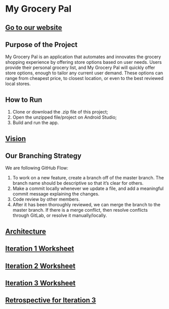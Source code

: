# My Grocery Pal

## [Go to our website](https://mygrocerypalsite.netlify.app/)

## Purpose of the Project
My Grocery Pal is an application that automates and innovates the grocery shopping experience by offering store options based on user needs. Users provide their personal grocery list, and My Grocery Pal will quickly offer store options, enough to tailor any current user demand. These options can range from cheapest price, to closest location, or even to the best reviewed local stores.

## How to Run
1. Clone or download the .zip file of this project;
2. Open the unzipped file/project on Android Studio;
3. Build and run the app.

## [Vision](https://github.com/wynonagcc/my-grocery-pal/blob/master/VISION.md)

## Our Branching Strategy

We are following GitHub Flow:
1. To work on a new feature, create a branch off of the master branch. The branch name should be descriptive so that it’s clear for others. 
2. Make a commit locally whenever we update a file, and add a meaningful commit message explaining the changes.
3. Code review by other members.
4. After it has been thoroughly reviewed, we can merge the branch to the master branch. If there is a merge conflict, then resolve conflicts through GitLab, or resolve it manually/locally.

## [Architecture](https://github.com/wynonagcc/my-grocery-pal/blob/master/ARCHITECTURE.md)

## [Iteration 1 Worksheet](https://github.com/wynonagcc/my-grocery-pal/blob/master/i1_worksheet.md)

## [Iteration 2 Worksheet](https://github.com/wynonagcc/my-grocery-pal/blob/master/i2_worksheet.md)

## [Iteration 3 Worksheet](https://github.com/wynonagcc/my-grocery-pal/blob/master/i3_worksheet.md)

## [Retrospective for Iteration 3](https://github.com/wynonagcc/my-grocery-pal/blob/master/RETROSPECTIVE.md)
